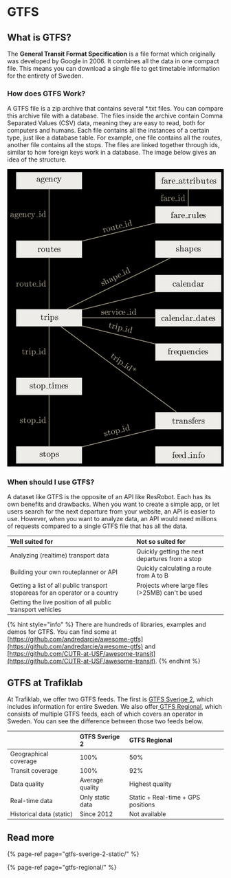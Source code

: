 # GTFS

## What is GTFS?

The **General Transit Format Specification** is a file format which originally was developed by Google in 2006. It combines all the data in one compact file. This means you can download a single file to get timetable information for the entirety of Sweden.

### How does GTFS Work?

A GTFS file is a zip archive that contains several \*.txt files. You can compare this archive file with a database. The files inside the archive contain Comma Separated Values \(CSV\) data, meaning they are easy to read, both for computers and humans. Each file contains all the instances of a certain type, just like a database table. For example, one file contains all the routes, another file contains all the stops.  The files are linked together through ids, similar to how foreign keys work in a database. The image below gives an idea of the structure.

![The structure of a GTFS dataset](../../../.gitbook/assets/image%20%2815%29.png)

### When should I use GTFS?

A dataset like GTFS is the opposite of an API like ResRobot. Each has its own benefits and drawbacks. When you want to create a simple app, or let users search for the next departure from your website, an API is easier to use. However, when you want to analyze data, an API would need millions of requests compared to a single GTFS file that has all the data.

| Well suited for | Not so suited for |
| :--- | :--- |
| Analyzing \(realtime\) transport data | Quickly getting the next departures from a stop |
| Building your own routeplanner or API | Quickly calculating a route from A to B |
| Getting a list of all public transport stopareas for an operator or a country | Projects where large files \(&gt;25MB\) can't be used |
| Getting the live position of all public transport vehicles |  |

{% hint style="info" %}
There are hundreds of libraries, examples and demos for GTFS. You can find some at [https://github.com/andredarcie/awesome-gtfs](https://github.com/andredarcie/awesome-gtfs) and [https://github.com/CUTR-at-USF/awesome-transit](https://github.com/CUTR-at-USF/awesome-transit). 
{% endhint %}

## GTFS at Trafiklab

At Trafiklab, we offer two GTFS feeds. The first is [GTFS Sverige 2](https://www.trafiklab.se/api/gtfs-sverige-2), which includes information for entire Sweden. We also offer[ GTFS Regional](https://www.trafiklab.se/api/gtfs-regional-beta), which consists of multiple GTFS feeds, each of which covers an operator in Sweden. You can see the difference between those two feeds below.

|  | GTFS Sverige 2  | GTFS Regional |
| :--- | :--- | :--- |
| Geographical coverage | 100% | 50% |
| Transit coverage | 100% | 92% |
| Data quality | Average quality | Highest quality |
| Real-time data | Only static data | Static + Real-time + GPS positions |
| Historical data \(static\) | Since 2012 | Not available |

## Read more

{% page-ref page="gtfs-sverige-2-static/" %}

{% page-ref page="gtfs-regional/" %}

